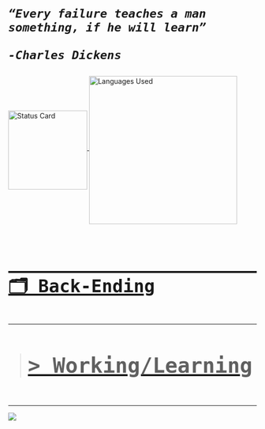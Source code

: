 <link rel="preconnect" href="https://fonts.googleapis.com">
<link rel="preconnect" href="https://fonts.gstatic.com" crossorigin>
<link href="https://fonts.googleapis.com/css2?family=Josefin+Sans:ital,wght@1,100..700&display=swap" rel="stylesheet">



<h1 style="font-style:italic;font-family:Josefin Sans,sans-serif";> 

    “Every failure teaches a man something, if he will learn”
                                        -Charles Dickens
</h1>



<div>
    <a href="https://github.com/ProjektCdj">
    <img align="middle"  loading="lazy" height="160em" alt=" Status Card" src="https://github-readme-stats.vercel.app/api?username=ProjektCdj&hide_title=true&hide=contribs&rank_icon=github&show_icons=true&theme=transparent&text_color=808080&card_width=10&icon_color=fc8888&ring_color=fc8888&text_bold=true&border_color=011&include_all_commits=true&count_private=true&referLogin=false&"/>
    <img align="middle" loading="lazy" height="300em" alt="Languages ​​Used" src="https://github-readme-stats.vercel.app/api/top-langs/?username=ProjektCdj&layout=donut&langs_count=7&theme=transparent&text_color=808080&border_color=011&height=px&hide_title=true"/>
</div>   

<div>

<h2 style="font-family:monaco,Consolas,Lucida Console,monospace; font-size:3em; ">
                
                                              🗂️ Back-Ending
</span></h2> 


***
> <h4  style="font-family:monaco,Consolas,Lucida Console,monospace; font-size:3em"> > Working/Learning </h4>

***
   
<a href="https://skillicons.dev"> 

<img src="https://skillicons.dev/icons?i=git,django,nodejs,python,aws,"/> </a>

</div>
